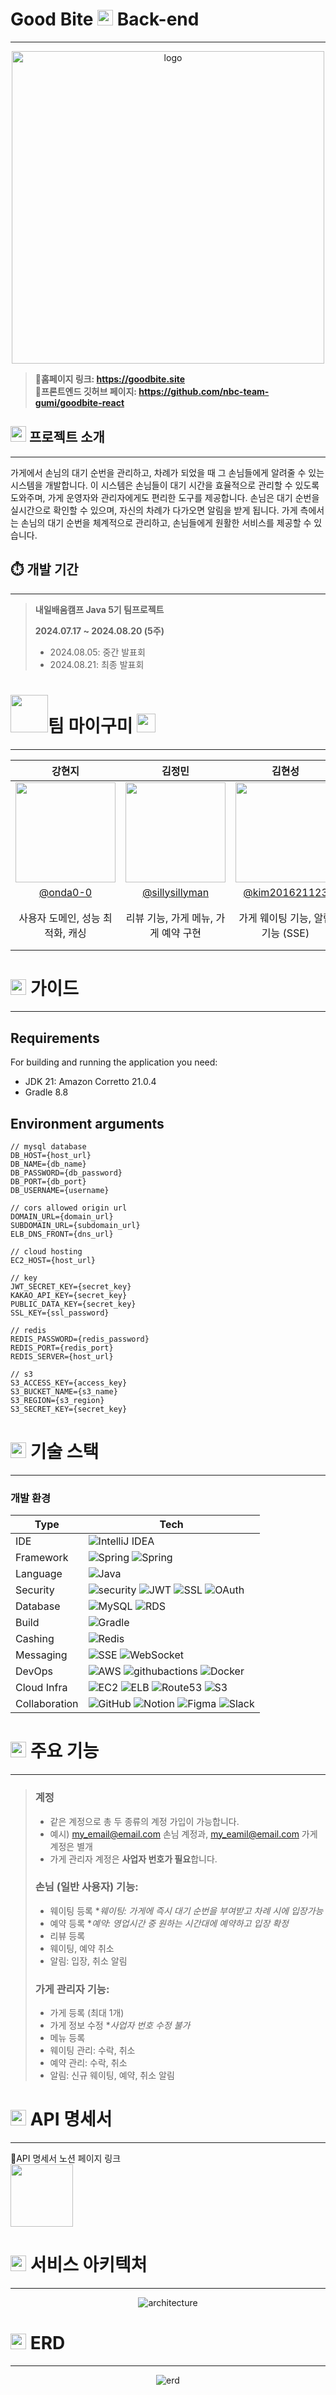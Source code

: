 # Good Bite <img src="https://goodbite-bucket.s3.ap-northeast-2.amazonaws.com/%EA%B4%80%EB%A6%AC%EC%9E%90+%EC%9D%B4%EB%AF%B8%EC%A7%80/good-bite-logo-simplify-removebg.png" width="25"/> Back-end

---

<div align="center">
    <a href="https://goodbite.site">
        <img src="https://goodbite-bucket.s3.ap-northeast-2.amazonaws.com/%EA%B4%80%EB%A6%AC%EC%9E%90+%EC%9D%B4%EB%AF%B8%EC%A7%80/good-bite-logo-removebg-preview.png" alt="logo" width="500"/>
    </a>
</div>

> **🔗홈페이지 링크: https://goodbite.site**
> </br>
> **🔗프론트엔드 깃허브 페이지: https://github.com/nbc-team-gumi/goodbite-react**

## <img src="https://goodbite-bucket.s3.ap-northeast-2.amazonaws.com/%EA%B4%80%EB%A6%AC%EC%9E%90+%EC%9D%B4%EB%AF%B8%EC%A7%80/good-bite-logo-simplify-removebg.png" width="25"/> 프로젝트 소개

---


가게에서 손님의 대기 순번을 관리하고, 차례가 되었을 때 그 손님들에게 알려줄 수 있는 시스템을 개발합니다.
이 시스템은 손님들이 대기 시간을 효율적으로 관리할 수 있도록 도와주며, 가게 운영자와 관리자에게도 편리한 도구를 제공합니다.
손님은 대기 순번을 실시간으로 확인할 수 있으며, 자신의 차례가 다가오면 알림을 받게 됩니다.
가게 측에서는 손님의 대기 순번을 체계적으로 관리하고, 손님들에게 원활한 서비스를 제공할 수 있습니다.

## ⏱️ 개발 기간

---

> **내일배움캠프 Java 5기 팀프로젝트**
>
> **2024.07.17 ~ 2024.08.20 (5주)**
>   - 2024.08.05: 중간 발표회
>   - 2024.08.21: 최종 발표회

# <img src="https://goodbite-bucket.s3.ap-northeast-2.amazonaws.com/%EA%B4%80%EB%A6%AC%EC%9E%90+%EC%9D%B4%EB%AF%B8%EC%A7%80/My-Gummy-logo-removebg2.png" width="60"/>팀 마이구미 [<img src="https://img.icons8.com/?size=100&id=CexFs1lac6J7&format=png&color=000000" width="30">](https://github.com/nbc-team-gumi)

---

|                                        강현지                                        |                                        김정민                                        |                                       김현성                                       |                                       양소영                                       |                                       이하은                                        |                                                                                                              
|:---------------------------------------------------------------------------------:|:---------------------------------------------------------------------------------:|:-------------------------------------------------------------------------------:|:-------------------------------------------------------------------------------:|:--------------------------------------------------------------------------------:|
| <img width="160px" src="https://avatars.githubusercontent.com/u/102335813?v=4" /> | <img width="160px" src="https://avatars.githubusercontent.com/u/112466204?v=4" /> | <img width="160px" src="https://avatars.githubusercontent.com/u/66352581?v=4"/> | <img width="160px" src="https://avatars.githubusercontent.com/u/72538861?v=4"/> | <img width="160px" src="https://avatars.githubusercontent.com/u/166499347?v=4"/> |
|                      [@onda0-0](https://github.com/onda0-0)                       |                [@sillysillyman](https://github.com/sillysillyman)                 |                [@kim201621123](https://github.com/kim201621123)                 |                 [@a-white-bit](https://github.com/a-white-bit)                  |                     [@haeuni00](https://github.com/haeuni00)                     |
|                                사용자 도메인, 성능 최적화, 캐싱                                |                              리뷰 기능, 가게 메뉴, 가게 예약 구현                               |                             가게 웨이팅 기능, 알림 기능 (SSE)                              |                              사용자 인증/인가, 배포 아키텍처 관리                              |                       가게 도메인, 영업시간 기능 구현, 이미지 클라우드(S3) 관리                        |

# <img src="https://goodbite-bucket.s3.ap-northeast-2.amazonaws.com/%EA%B4%80%EB%A6%AC%EC%9E%90+%EC%9D%B4%EB%AF%B8%EC%A7%80/good-bite-logo-simplify-removebg.png" width="25"/> 가이드

---

## Requirements

For building and running the application you need:

- JDK 21: Amazon Corretto 21.0.4
- Gradle 8.8

## Environment arguments

```
// mysql database
DB_HOST={host_url}
DB_NAME={db_name}
DB_PASSWORD={db_password}
DB_PORT={db_port}
DB_USERNAME={username}

// cors allowed origin url
DOMAIN_URL={domain_url}
SUBDOMAIN_URL={subdomain_url}
ELB_DNS_FRONT={dns_url}

// cloud hosting
EC2_HOST={host_url}

// key
JWT_SECRET_KEY={secret_key}
KAKAO_API_KEY={secret_key}
PUBLIC_DATA_KEY={secret_key}
SSL_KEY={ssl_password}

// redis
REDIS_PASSWORD={redis_password}
REDIS_PORT={redis_port}
REDIS_SERVER={host_url}

// s3
S3_ACCESS_KEY={access_key}
S3_BUCKET_NAME={s3_name}
S3_REGION={s3_region}
S3_SECRET_KEY={secret_key}
```

# <img src="https://goodbite-bucket.s3.ap-northeast-2.amazonaws.com/%EA%B4%80%EB%A6%AC%EC%9E%90+%EC%9D%B4%EB%AF%B8%EC%A7%80/good-bite-logo-simplify-removebg.png" width="25"/> 기술 스택

---

### 개발 환경

| Type          | Tech                                                                                                                                                                                                                                                                                                                                                                                                                                   | 
|---------------|----------------------------------------------------------------------------------------------------------------------------------------------------------------------------------------------------------------------------------------------------------------------------------------------------------------------------------------------------------------------------------------------------------------------------------------|
| IDE           | ![IntelliJ IDEA](https://img.shields.io/badge/IntelliJIDEA-000000.svg?style=for-the-badge&logo=intellij-idea&logoColor=white)                                                                                                                                                                                                                                                                                                          |
| Framework     | ![Spring](https://img.shields.io/badge/spring-6DB33F?style=for-the-badge&logo=spring&logoColor=white) ![Spring](https://img.shields.io/badge/SpringBoot_3.3.2-%236DB33F.svg?style=for-the-badge&logo=springboot&logoColor=white)                                                                                                                                                                                                       |
| Language      | ![Java](https://img.shields.io/badge/java_JDK21-%23ED8B00.svg?style=for-the-badge&logo=openjdk&logoColor=white)                                                                                                                                                                                                                                                                                                                        |
| Security      | ![security](https://img.shields.io/badge/springsecurity-6DB33F?style=for-the-badge&logo=springsecurity&logoColor=white) ![JWT](https://img.shields.io/badge/jwt-000000?style=for-the-badge&logo=jsonwebtokens&logoColor=white) ![SSL](https://img.shields.io/badge/openssl-721412?style=for-the-badge&logo=openssl&logoColor=white) ![OAuth](https://img.shields.io/badge/OAuth2.0-721412?style=for-the-badge&logoColor=white)         |
| Database      | ![MySQL](https://img.shields.io/badge/mysql-4479A1.svg?style=for-the-badge&logo=mysql&logoColor=white) ![RDS](https://img.shields.io/badge/rds-527FFF?style=for-the-badge&logo=amazonrds&logoColor=white)                                                                                                                                                                                                                              |
| Build         | ![Gradle](https://img.shields.io/badge/gradle-02303A?style=for-the-badge&logo=gradle&logoColor=white)                                                                                                                                                                                                                                                                                                                                  |
| Cashing       | ![Redis](https://img.shields.io/badge/redis-FF4438?style=for-the-badge&logo=redis&logoColor=white)                                                                                                                                                                                                                                                                                                                                     |
| Messaging     | ![SSE](https://img.shields.io/badge/sse-000000?style=for-the-badge&logo=server&logoColor=white) ![WebSocket](https://img.shields.io/badge/websocket-000000?style=for-the-badge&logo=websocket&logoColor=white)                                                                                                                                                                                                                         |
| DevOps        | ![AWS](https://img.shields.io/badge/aws-FF9900?style=for-the-badge&logo=amazonwebservices&logoColor=white) ![githubactions](https://img.shields.io/badge/githubactions-2088FF?style=for-the-badge&logo=githubactions&logoColor=white) ![Docker](https://img.shields.io/badge/docker-%230db7ed.svg?style=for-the-badge&logo=docker&logoColor=white)                                                                                     |
| Cloud Infra   | ![EC2](https://img.shields.io/badge/EC2-FF9900?style=for-the-badge&logo=amazonec2&logoColor=white) ![ELB](https://img.shields.io/badge/ELB-8C4FFF?style=for-the-badge&logo=awselasticloadbalancing&logoColor=white) ![Route53](https://img.shields.io/badge/Route53-8C4FFF?style=for-the-badge&logo=amazonroute53&logoColor=white) ![S3](https://img.shields.io/badge/s3-569A31?style=for-the-badge&logo=amazons3&logoColor=white)     |
| Collaboration | ![GitHub](https://img.shields.io/badge/github-%23121011.svg?style=for-the-badge&logo=github&logoColor=white) ![Notion](https://img.shields.io/badge/Notion-%23000000.svg?style=for-the-badge&logo=notion&logoColor=white) ![Figma](https://img.shields.io/badge/figma-%23F24E1E.svg?style=for-the-badge&logo=figma&logoColor=white) ![Slack](https://img.shields.io/badge/slack-4A154B?style=for-the-badge&logo=slack&logoColor=white) |

# <img src="https://goodbite-bucket.s3.ap-northeast-2.amazonaws.com/%EA%B4%80%EB%A6%AC%EC%9E%90+%EC%9D%B4%EB%AF%B8%EC%A7%80/good-bite-logo-simplify-removebg.png" width="25"/> 주요 기능

---

> ### 계정
> - 같은 계정으로 총 두 종류의 계정 가입이 가능합니다.
> - 예시) my_email@email.com 손님 계정과, my_eamil@email.com 가게 계정은 별개
> - 가게 관리자 계정은 **사업자 번호가 필요**합니다.
>
> ### 손님 (일반 사용자) 기능:
> - 웨이팅 등록 **웨이팅: 가게에 즉시 대기 순번을 부여받고 차례 시에 입장가능*
> - 예약 등록 **예약: 영업시간 중 원하는 시간대에 예약하고 입장 확정*
> - 리뷰 등록
> - 웨이팅, 예약 취소
> - 알림: 입장, 취소 알림
>
> ### 가게 관리자 기능:
> - 가게 등록 (최대 1개)
> - 가게 정보 수정 **사업자 번호 수정 불가*
> - 메뉴 등록
> - 웨이팅 관리: 수락, 취소
> - 예약 관리: 수락, 취소
> - 알림: 신규 웨이팅, 예약, 취소 알림

# <img src="https://goodbite-bucket.s3.ap-northeast-2.amazonaws.com/%EA%B4%80%EB%A6%AC%EC%9E%90+%EC%9D%B4%EB%AF%B8%EC%A7%80/good-bite-logo-simplify-removebg.png" width="25"/> API 명세서

---

🔗API 명세서 노션 페이지 링크
</br>
<a href="https://teamsparta.notion.site/3eb86cddac8f4123bf9a677f34e30671?v=08d7113eab5b4f0488b30fd0e76f5f2c">
<img src="https://img.shields.io/badge/Notion-%23000000.svg?style=for-the-badge&logo=notion&logoColor=white" width="100"/>
</a>

# <img src="https://goodbite-bucket.s3.ap-northeast-2.amazonaws.com/%EA%B4%80%EB%A6%AC%EC%9E%90+%EC%9D%B4%EB%AF%B8%EC%A7%80/good-bite-logo-simplify-removebg.png" width="25"/> 서비스 아키텍처

---

<div align="center">
        <img src="https://goodbite-bucket.s3.ap-northeast-2.amazonaws.com/%EA%B4%80%EB%A6%AC%EC%9E%90+%EC%9D%B4%EB%AF%B8%EC%A7%80/architecture.png" alt="architecture"/>
</div>

# <img src="https://goodbite-bucket.s3.ap-northeast-2.amazonaws.com/%EA%B4%80%EB%A6%AC%EC%9E%90+%EC%9D%B4%EB%AF%B8%EC%A7%80/good-bite-logo-simplify-removebg.png" width="25"/> ERD

---

<div align="center">
    <img src="https://goodbite-bucket.s3.ap-northeast-2.amazonaws.com/%EA%B4%80%EB%A6%AC%EC%9E%90+%EC%9D%B4%EB%AF%B8%EC%A7%80/erd.png" alt="erd"/>
</div>